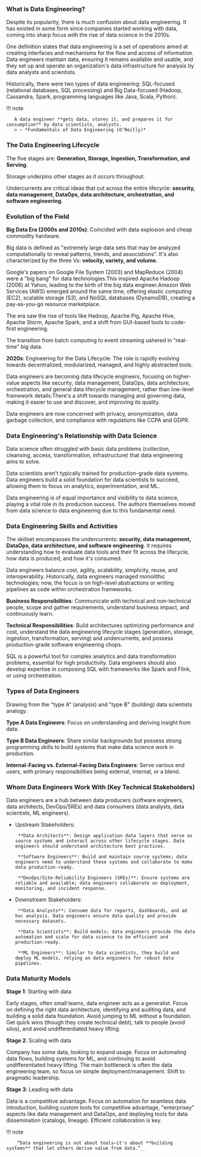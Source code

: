###  **What is Data Engineering?**

Despite its popularity, there is much confusion about data engineering.
It has existed in some form since companies started working with data, coming into sharp focus with the rise of data science in the 2010s.

One definition states that data engineering is a set of operations aimed at creating interfaces and mechanisms for the flow and access of information. Data engineers maintain data, ensuring it remains available and usable, and they set up and operate an organization's data infrastructure for analysis by data analysts and scientists.
       
Historically, there were two types of data engineering: SQL-focused (relational databases, SQL processing) and Big Data-focused (Hadoop, Cassandra, Spark, programming languages like Java, Scala, Python).

!!! note

       A data engineer **gets data, stores it, and prepares it for consumption** by data scientists, analysts.
       > — *Fundamentals of Data Engineering (O’Reilly)*

### **The Data Engineering Lifecycle**
The five stages are: **Generation, Storage, Ingestion, Transformation, and Serving**.

Storage underpins other stages as it occurs throughout.

Undercurrents are critical ideas that cut across the entire lifecycle: **security, data management, DataOps, data architecture, orchestration, and software engineering**.

### **Evolution of the Field**
**Big Data Era (2000s and 2010s)**: Coincided with data explosion and cheap commodity hardware.

Big data is defined as "extremely large data sets that may be analyzed computationally to reveal patterns, trends, and associations". It's also characterized by the three Vs: **velocity, variety, and volume**.

Google's papers on Google File System (2003) and MapReduce (2004) were a "big bang" for data technologies.This inspired Apache Hadoop (2006) at Yahoo, leading to the birth of the big data engineer.Amazon Web Services (AWS) emerged around the same time, offering elastic computing (EC2), scalable storage (S3), and NoSQL databases (DynamoDB), creating a pay-as-you-go resource marketplace.

The era saw the rise of tools like Hadoop, Apache Pig, Apache Hive, Apache Storm, Apache Spark, and a shift from GUI-based tools to code-first engineering.
           
The transition from batch computing to event streaming ushered in "real-time" big data.

**2020s**: Engineering for the Data Lifecycle: The role is rapidly evolving towards decentralized, modularized, managed, and highly abstracted tools.

Data engineers are becoming data lifecycle engineers, focusing on higher-value aspects like security, data management, DataOps, data architecture, orchestration, and general data lifecycle management, rather than low-level framework details.There's a shift towards managing and governing data, making it easier to use and discover, and improving its quality.

Data engineers are now concerned with privacy, anonymization, data garbage collection, and compliance with regulations like CCPA and GDPR.

### **Data Engineering's Relationship with Data Science**
Data science often struggled with basic data problems (collection, cleansing, access, transformation, infrastructure) that data engineering aims to solve.

Data scientists aren't typically trained for production-grade data systems.
Data engineers build a solid foundation for data scientists to succeed, allowing them to focus on analytics, experimentation, and ML.

Data engineering is of equal importance and visibility to data science, playing a vital role in its production success. The authors themselves moved from data science to data engineering due to this fundamental need.

### **Data Engineering Skills and Activities**

The skillset encompasses the undercurrents: **security, data management, DataOps, data architecture, and software engineering**.
It requires understanding how to evaluate data tools and their fit across the lifecycle, how data is produced, and how it's consumed.

Data engineers balance cost, agility, scalability, simplicity, reuse, and interoperability.
Historically, data engineers managed monolithic technologies; now, the focus is on high-level abstractions or writing pipelines as code within orchestration frameworks.

**Business Responsibilities**: Communicate with technical and non-technical people, scope and gather requirements, understand business impact, and continuously learn.

**Technical Responsibilities**: Build architectures optimizing performance and cost, understand the data engineering lifecycle stages (generation, storage, ingestion, transformation, serving) and undercurrents, and possess production-grade software engineering chops.

SQL is a powerful tool for complex analytics and data transformation problems, essential for high productivity. Data engineers should also develop expertise in composing SQL with frameworks like Spark and Flink, or using orchestration.

###  **Types of Data Engineers**
Drawing from the "type A" (analysis) and "type B" (building) data scientists analogy:

 **Type A Data Engineers**: Focus on understanding and deriving insight from data.
 
 **Type B Data Engineers**: Share similar backgrounds but possess strong programming skills to build systems that make data science work in production.

**Internal-Facing vs. External-Facing Data Engineers**: Serve various end users, with primary responsibilities being external, internal, or a blend.

### **Whom Data Engineers Work With (Key Technical Stakeholders)**

Data engineers are a hub between data producers (software engineers, data architects, DevOps/SREs) and data consumers (data analysts, data scientists, ML engineers).

- Upstream Stakeholders:

       **Data Architects**: Design application data layers that serve as source systems and interact across other lifecycle stages. Data engineers should understand architecture best practices.
 
       **Software Engineers**: Build and maintain source systems; data engineers need to understand these systems and collaborate to make data production-ready.
 
       **DevOps/Site-Reliability Engineers (SREs)**: Ensure systems are reliable and available; data engineers collaborate on deployment, monitoring, and incident response.

- Downstream Stakeholders:

       **Data Analysts**: Consume data for reports, dashboards, and ad hoc analysis. Data engineers ensure data quality and provide necessary datasets.

       **Data Scientists**: Build models; data engineers provide the data automation and scale for data science to be efficient and production-ready.
 
       **ML Engineers**: Similar to data scientists, they build and deploy ML models, relying on data engineers for robust data pipelines.

### **Data Maturity Models**

**Stage 1**: Starting with data

Early stages, often small teams, data engineer acts as a generalist. Focus on defining the right data architecture, identifying and auditing data, and building a solid data foundation. Avoid jumping to ML without a foundation. Get quick wins (though they create technical debt), talk to people (avoid silos), and avoid undifferentiated heavy lifting.

**Stage 2**: Scaling with data

Company has some data, looking to expand usage. Focus on automating data flows, building systems for ML, and continuing to avoid undifferentiated heavy lifting. The main bottleneck is often the data engineering team, so focus on simple deployment/management. Shift to pragmatic leadership.

**Stage 3**: Leading with data

Data is a competitive advantage. Focus on automation for seamless data introduction, building custom tools for competitive advantage, "enterprisey" aspects like data management and DataOps, and deploying tools for data dissemination (catalogs, lineage). Efficient collaboration is key.

!!! note

       _“Data engineering is not about tools—it's about **building systems** that let others derive value from data.”_